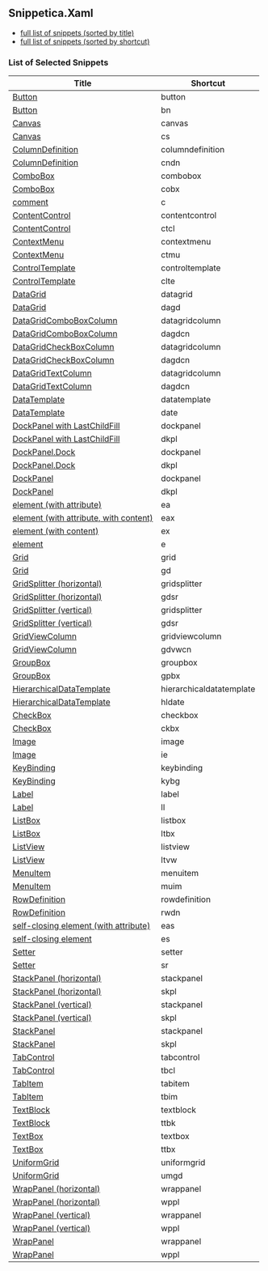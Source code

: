 ﻿## Snippetica.Xaml

* [full list of snippets (sorted by title)](SnippetsByTitle.md)
* [full list of snippets (sorted by shortcut)](SnippetsByShortcut.md)

### List of Selected Snippets

Title | Shortcut
----- | --------
[Button](_AutoGenerated\Button.snippet)|button
[Button](_AutoGenerated\Button_.snippet)|bn
[Canvas](_AutoGenerated\Canvas.snippet)|canvas
[Canvas](_AutoGenerated\Canvas_.snippet)|cs
[ColumnDefinition](_AutoGenerated\ColumnDefinition.snippet)|columndefinition
[ColumnDefinition](_AutoGenerated\ColumnDefinition_.snippet)|cndn
[ComboBox](_AutoGenerated\ComboBox.snippet)|combobox
[ComboBox](_AutoGenerated\ComboBox_.snippet)|cobx
[comment](_AutoGenerated\Comment.snippet)|c
[ContentControl](_AutoGenerated\ContentControl.snippet)|contentcontrol
[ContentControl](_AutoGenerated\ContentControl_.snippet)|ctcl
[ContextMenu](_AutoGenerated\ContextMenu.snippet)|contextmenu
[ContextMenu](_AutoGenerated\ContextMenu_.snippet)|ctmu
[ControlTemplate](_AutoGenerated\ControlTemplate.snippet)|controltemplate
[ControlTemplate](_AutoGenerated\ControlTemplate_.snippet)|clte
[DataGrid](_AutoGenerated\DataGrid.snippet)|datagrid
[DataGrid](_AutoGenerated\DataGrid_.snippet)|dagd
[DataGridComboBoxColumn](_AutoGenerated\DataGridComboBoxColumn.snippet)|datagridcolumn
[DataGridComboBoxColumn](_AutoGenerated\DataGridComboBoxColumn_.snippet)|dagdcn
[DataGridCheckBoxColumn](_AutoGenerated\DataGridCheckBoxColumn.snippet)|datagridcolumn
[DataGridCheckBoxColumn](_AutoGenerated\DataGridCheckBoxColumn_.snippet)|dagdcn
[DataGridTextColumn](_AutoGenerated\DataGridTextColumn.snippet)|datagridcolumn
[DataGridTextColumn](_AutoGenerated\DataGridTextColumn_.snippet)|dagdcn
[DataTemplate](_AutoGenerated\DataTemplate.snippet)|datatemplate
[DataTemplate](_AutoGenerated\DataTemplate_.snippet)|date
[DockPanel with LastChildFill](_AutoGenerated\DockPanelLastChildFill.snippet)|dockpanel
[DockPanel with LastChildFill](_AutoGenerated\DockPanelLastChildFill_.snippet)|dkpl
[DockPanel.Dock](_AutoGenerated\DockPanelDock.snippet)|dockpanel
[DockPanel.Dock](_AutoGenerated\DockPanelDock_.snippet)|dkpl
[DockPanel](_AutoGenerated\DockPanel.snippet)|dockpanel
[DockPanel](_AutoGenerated\DockPanel_.snippet)|dkpl
[element (with attribute)](_AutoGenerated\ElementWithAttribute.snippet)|ea
[element (with attribute, with content)](_AutoGenerated\ElementWithAttributeWithContent.snippet)|eax
[element (with content)](_AutoGenerated\ElementWithContent.snippet)|ex
[element](_AutoGenerated\Element.snippet)|e
[Grid](_AutoGenerated\Grid.snippet)|grid
[Grid](_AutoGenerated\Grid_.snippet)|gd
[GridSplitter (horizontal)](_AutoGenerated\GridSplitterHorizontal.snippet)|gridsplitter
[GridSplitter (horizontal)](_AutoGenerated\GridSplitterHorizontal_.snippet)|gdsr
[GridSplitter (vertical)](_AutoGenerated\GridSplitterVertical.snippet)|gridsplitter
[GridSplitter (vertical)](_AutoGenerated\GridSplitterVertical_.snippet)|gdsr
[GridViewColumn](_AutoGenerated\GridViewColumn.snippet)|gridviewcolumn
[GridViewColumn](_AutoGenerated\GridViewColumn_.snippet)|gdvwcn
[GroupBox](_AutoGenerated\GroupBox.snippet)|groupbox
[GroupBox](_AutoGenerated\GroupBox_.snippet)|gpbx
[HierarchicalDataTemplate](_AutoGenerated\HierarchicalDataTemplate.snippet)|hierarchicaldatatemplate
[HierarchicalDataTemplate](_AutoGenerated\HierarchicalDataTemplate_.snippet)|hldate
[CheckBox](_AutoGenerated\CheckBox.snippet)|checkbox
[CheckBox](_AutoGenerated\CheckBox_.snippet)|ckbx
[Image](_AutoGenerated\Image.snippet)|image
[Image](_AutoGenerated\Image_.snippet)|ie
[KeyBinding](_AutoGenerated\KeyBinding.snippet)|keybinding
[KeyBinding](_AutoGenerated\KeyBinding_.snippet)|kybg
[Label](_AutoGenerated\Label.snippet)|label
[Label](_AutoGenerated\Label_.snippet)|ll
[ListBox](_AutoGenerated\ListBox.snippet)|listbox
[ListBox](_AutoGenerated\ListBox_.snippet)|ltbx
[ListView](_AutoGenerated\ListView.snippet)|listview
[ListView](_AutoGenerated\ListView_.snippet)|ltvw
[MenuItem](_AutoGenerated\MenuItem.snippet)|menuitem
[MenuItem](_AutoGenerated\MenuItem_.snippet)|muim
[RowDefinition](_AutoGenerated\RowDefinition.snippet)|rowdefinition
[RowDefinition](_AutoGenerated\RowDefinition_.snippet)|rwdn
[self-closing element (with attribute)](_AutoGenerated\SelfClosingElementWithAttribute.snippet)|eas
[self-closing element](_AutoGenerated\SelfClosingElement.snippet)|es
[Setter](_AutoGenerated\Setter.snippet)|setter
[Setter](_AutoGenerated\Setter_.snippet)|sr
[StackPanel (horizontal)](_AutoGenerated\StackPanelHorizontal.snippet)|stackpanel
[StackPanel (horizontal)](_AutoGenerated\StackPanelHorizontal_.snippet)|skpl
[StackPanel (vertical)](_AutoGenerated\StackPanelVertical.snippet)|stackpanel
[StackPanel (vertical)](_AutoGenerated\StackPanelVertical_.snippet)|skpl
[StackPanel](_AutoGenerated\StackPanel.snippet)|stackpanel
[StackPanel](_AutoGenerated\StackPanel_.snippet)|skpl
[TabControl](_AutoGenerated\TabControl.snippet)|tabcontrol
[TabControl](_AutoGenerated\TabControl_.snippet)|tbcl
[TabItem](_AutoGenerated\TabItem.snippet)|tabitem
[TabItem](_AutoGenerated\TabItem_.snippet)|tbim
[TextBlock](_AutoGenerated\TextBlock.snippet)|textblock
[TextBlock](_AutoGenerated\TextBlock_.snippet)|ttbk
[TextBox](_AutoGenerated\TextBox.snippet)|textbox
[TextBox](_AutoGenerated\TextBox_.snippet)|ttbx
[UniformGrid](_AutoGenerated\UniformGrid.snippet)|uniformgrid
[UniformGrid](_AutoGenerated\UniformGrid_.snippet)|umgd
[WrapPanel (horizontal)](_AutoGenerated\WrapPanelHorizontal.snippet)|wrappanel
[WrapPanel (horizontal)](_AutoGenerated\WrapPanelHorizontal_.snippet)|wppl
[WrapPanel (vertical)](_AutoGenerated\WrapPanelVertical.snippet)|wrappanel
[WrapPanel (vertical)](_AutoGenerated\WrapPanelVertical_.snippet)|wppl
[WrapPanel](_AutoGenerated\WrapPanel.snippet)|wrappanel
[WrapPanel](_AutoGenerated\WrapPanel_.snippet)|wppl
